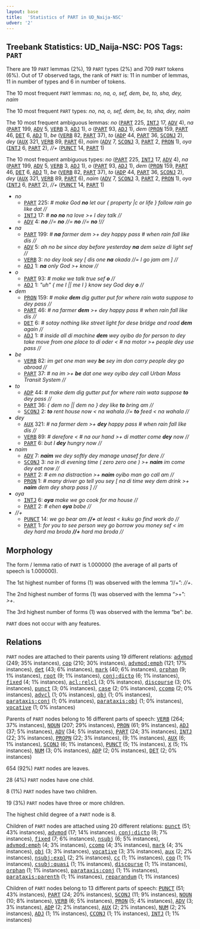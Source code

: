 ```yaml
---
layout: base
title:  'Statistics of PART in UD_Naija-NSC'
udver: '2'
---
```


## Treebank Statistics: UD_Naija-NSC: POS Tags: `PART`

There are 19 `PART` lemmas (2%), 19 `PART` types (2%) and 709 `PART` tokens (6%).
Out of 17 observed tags, the rank of `PART` is: 11 in number of lemmas, 11 in number of types and 6 in number of tokens.

The 10 most frequent `PART` lemmas: <em>no, na, o, sef, dem, be, to, sha, dey, naim</em>

The 10 most frequent `PART` types:  <em>no, na, o, sef, dem, be, to, sha, dey, naim</em>

The 10 most frequent ambiguous lemmas: <em>no</em> (<tt><a href="pcm_nsc-pos-PART.html">PART</a></tt> 225, <tt><a href="pcm_nsc-pos-INTJ.html">INTJ</a></tt> 17, <tt><a href="pcm_nsc-pos-ADV.html">ADV</a></tt> 4), <em>na</em> (<tt><a href="pcm_nsc-pos-PART.html">PART</a></tt> 199, <tt><a href="pcm_nsc-pos-ADV.html">ADV</a></tt> 5, <tt><a href="pcm_nsc-pos-VERB.html">VERB</a></tt> 3, <tt><a href="pcm_nsc-pos-ADJ.html">ADJ</a></tt> 1), <em>o</em> (<tt><a href="pcm_nsc-pos-PART.html">PART</a></tt> 93, <tt><a href="pcm_nsc-pos-ADJ.html">ADJ</a></tt> 1), <em>dem</em> (<tt><a href="pcm_nsc-pos-PRON.html">PRON</a></tt> 159, <tt><a href="pcm_nsc-pos-PART.html">PART</a></tt> 46, <tt><a href="pcm_nsc-pos-DET.html">DET</a></tt> 6, <tt><a href="pcm_nsc-pos-ADJ.html">ADJ</a></tt> 1), <em>be</em> (<tt><a href="pcm_nsc-pos-VERB.html">VERB</a></tt> 82, <tt><a href="pcm_nsc-pos-PART.html">PART</a></tt> 37), <em>to</em> (<tt><a href="pcm_nsc-pos-ADP.html">ADP</a></tt> 44, <tt><a href="pcm_nsc-pos-PART.html">PART</a></tt> 36, <tt><a href="pcm_nsc-pos-SCONJ.html">SCONJ</a></tt> 2), <em>dey</em> (<tt><a href="pcm_nsc-pos-AUX.html">AUX</a></tt> 321, <tt><a href="pcm_nsc-pos-VERB.html">VERB</a></tt> 89, <tt><a href="pcm_nsc-pos-PART.html">PART</a></tt> 6), <em>naim</em> (<tt><a href="pcm_nsc-pos-ADV.html">ADV</a></tt> 7, <tt><a href="pcm_nsc-pos-SCONJ.html">SCONJ</a></tt> 3, <tt><a href="pcm_nsc-pos-PART.html">PART</a></tt> 2, <tt><a href="pcm_nsc-pos-PRON.html">PRON</a></tt> 1), <em>oya</em> (<tt><a href="pcm_nsc-pos-INTJ.html">INTJ</a></tt> 6, <tt><a href="pcm_nsc-pos-PART.html">PART</a></tt> 2), <em>//+</em> (<tt><a href="pcm_nsc-pos-PUNCT.html">PUNCT</a></tt> 14, <tt><a href="pcm_nsc-pos-PART.html">PART</a></tt> 1)

The 10 most frequent ambiguous types:  <em>no</em> (<tt><a href="pcm_nsc-pos-PART.html">PART</a></tt> 225, <tt><a href="pcm_nsc-pos-INTJ.html">INTJ</a></tt> 17, <tt><a href="pcm_nsc-pos-ADV.html">ADV</a></tt> 4), <em>na</em> (<tt><a href="pcm_nsc-pos-PART.html">PART</a></tt> 199, <tt><a href="pcm_nsc-pos-ADV.html">ADV</a></tt> 5, <tt><a href="pcm_nsc-pos-VERB.html">VERB</a></tt> 3, <tt><a href="pcm_nsc-pos-ADJ.html">ADJ</a></tt> 1), <em>o</em> (<tt><a href="pcm_nsc-pos-PART.html">PART</a></tt> 93, <tt><a href="pcm_nsc-pos-ADJ.html">ADJ</a></tt> 1), <em>dem</em> (<tt><a href="pcm_nsc-pos-PRON.html">PRON</a></tt> 159, <tt><a href="pcm_nsc-pos-PART.html">PART</a></tt> 46, <tt><a href="pcm_nsc-pos-DET.html">DET</a></tt> 6, <tt><a href="pcm_nsc-pos-ADJ.html">ADJ</a></tt> 1), <em>be</em> (<tt><a href="pcm_nsc-pos-VERB.html">VERB</a></tt> 82, <tt><a href="pcm_nsc-pos-PART.html">PART</a></tt> 37), <em>to</em> (<tt><a href="pcm_nsc-pos-ADP.html">ADP</a></tt> 44, <tt><a href="pcm_nsc-pos-PART.html">PART</a></tt> 36, <tt><a href="pcm_nsc-pos-SCONJ.html">SCONJ</a></tt> 2), <em>dey</em> (<tt><a href="pcm_nsc-pos-AUX.html">AUX</a></tt> 321, <tt><a href="pcm_nsc-pos-VERB.html">VERB</a></tt> 89, <tt><a href="pcm_nsc-pos-PART.html">PART</a></tt> 6), <em>naim</em> (<tt><a href="pcm_nsc-pos-ADV.html">ADV</a></tt> 7, <tt><a href="pcm_nsc-pos-SCONJ.html">SCONJ</a></tt> 3, <tt><a href="pcm_nsc-pos-PART.html">PART</a></tt> 2, <tt><a href="pcm_nsc-pos-PRON.html">PRON</a></tt> 1), <em>oya</em> (<tt><a href="pcm_nsc-pos-INTJ.html">INTJ</a></tt> 6, <tt><a href="pcm_nsc-pos-PART.html">PART</a></tt> 2), <em>//+</em> (<tt><a href="pcm_nsc-pos-PUNCT.html">PUNCT</a></tt> 14, <tt><a href="pcm_nsc-pos-PART.html">PART</a></tt> 1)


* <em>no</em>
  * <tt><a href="pcm_nsc-pos-PART.html">PART</a></tt> 225: <em># make God <b>no</b> let our { property |c or life } follow rain go like dat //</em>
  * <tt><a href="pcm_nsc-pos-INTJ.html">INTJ</a></tt> 17: <em># <b>no</b> <b>no</b> na love >+ I dey talk //</em>
  * <tt><a href="pcm_nsc-pos-ADV.html">ADV</a></tt> 4: <em><b>no</b> //= <b>no</b> //= <b>no</b> //= <b>no</b> !//</em>
* <em>na</em>
  * <tt><a href="pcm_nsc-pos-PART.html">PART</a></tt> 199: <em># <b>na</b> farmer dem >+ dey happy pass # when rain fall like dis //</em>
  * <tt><a href="pcm_nsc-pos-ADV.html">ADV</a></tt> 5: <em>ah no be since day before yesterday <b>na</b> dem seize di light sef //</em>
  * <tt><a href="pcm_nsc-pos-VERB.html">VERB</a></tt> 3: <em>no dey look sey [ dis one <b>na</b> okada //= I go jam am ] //</em>
  * <tt><a href="pcm_nsc-pos-ADJ.html">ADJ</a></tt> 1: <em><b>na</b> only God >+ know //</em>
* <em>o</em>
  * <tt><a href="pcm_nsc-pos-PART.html">PART</a></tt> 93: <em># make we talk true sef <b>o</b> //</em>
  * <tt><a href="pcm_nsc-pos-ADJ.html">ADJ</a></tt> 1: <em>"uh" { me I || me I } know sey God dey <b>o</b> //</em>
* <em>dem</em>
  * <tt><a href="pcm_nsc-pos-PRON.html">PRON</a></tt> 159: <em># make <b>dem</b> dig gutter put for where rain wata suppose to dey pass //</em>
  * <tt><a href="pcm_nsc-pos-PART.html">PART</a></tt> 46: <em># na farmer <b>dem</b> >+ dey happy pass # when rain fall like dis //</em>
  * <tt><a href="pcm_nsc-pos-DET.html">DET</a></tt> 6: <em># sotay nothing like street light for dese bridge and road <b>dem</b> again //</em>
  * <tt><a href="pcm_nsc-pos-ADJ.html">ADJ</a></tt> 1: <em># inside all di machine <b>dem</b> wey oyibo do for person to dey take move from one place to di oder < # na motor >+ people dey use pass //</em>
* <em>be</em>
  * <tt><a href="pcm_nsc-pos-VERB.html">VERB</a></tt> 82: <em>im get one man wey <b>be</b> sey im don carry people dey go abroad //</em>
  * <tt><a href="pcm_nsc-pos-PART.html">PART</a></tt> 37: <em># na im >+ <b>be</b> dat one wey oyibo dey call Urban Mass Transit System //</em>
* <em>to</em>
  * <tt><a href="pcm_nsc-pos-ADP.html">ADP</a></tt> 44: <em># make dem dig gutter put for where rain wata suppose <b>to</b> dey pass //</em>
  * <tt><a href="pcm_nsc-pos-PART.html">PART</a></tt> 36: <em>{ dem no || dem no } dey like <b>to</b> bring am //</em>
  * <tt><a href="pcm_nsc-pos-SCONJ.html">SCONJ</a></tt> 2: <em><b>to</b> rent house now < na wahala //= <b>to</b> feed < na wahala //</em>
* <em>dey</em>
  * <tt><a href="pcm_nsc-pos-AUX.html">AUX</a></tt> 321: <em># na farmer dem >+ <b>dey</b> happy pass # when rain fall like dis //</em>
  * <tt><a href="pcm_nsc-pos-VERB.html">VERB</a></tt> 89: <em># derefore < # na our hand >+ di matter come <b>dey</b> now //</em>
  * <tt><a href="pcm_nsc-pos-PART.html">PART</a></tt> 6: <em>but I <b>dey</b> hungry now //</em>
* <em>naim</em>
  * <tt><a href="pcm_nsc-pos-ADV.html">ADV</a></tt> 7: <em><b>naim</b> we dey softly dey manage unasef for dere //</em>
  * <tt><a href="pcm_nsc-pos-SCONJ.html">SCONJ</a></tt> 3: <em>na in di evening time ( zero zero one ) >+ <b>naim</b> im come dey eat now //</em>
  * <tt><a href="pcm_nsc-pos-PART.html">PART</a></tt> 2: <em># em na distraction >+ <b>naim</b> oyibo man go call am //</em>
  * <tt><a href="pcm_nsc-pos-PRON.html">PRON</a></tt> 1: <em># many driver go tell you sey [ na di time wey dem drink >+ <b>naim</b> dem dey sharp pass ] //</em>
* <em>oya</em>
  * <tt><a href="pcm_nsc-pos-INTJ.html">INTJ</a></tt> 6: <em><b>oya</b> make we go cook for ma house //</em>
  * <tt><a href="pcm_nsc-pos-PART.html">PART</a></tt> 2: <em># ehen <b>oya</b> babe //</em>
* <em>//+</em>
  * <tt><a href="pcm_nsc-pos-PUNCT.html">PUNCT</a></tt> 14: <em>we go bear am <b>//+</b> at least < kuku go find work do //</em>
  * <tt><a href="pcm_nsc-pos-PART.html">PART</a></tt> 1: <em>for you to see person wey go borrow you money sef < im dey hard ma broda <b>//+</b> hard ma broda //</em>

## Morphology

The form / lemma ratio of `PART` is 1.000000 (the average of all parts of speech is 1.000000).

The 1st highest number of forms (1) was observed with the lemma “//+”: <em>//+</em>.

The 2nd highest number of forms (1) was observed with the lemma “>+”: <em>>+</em>.

The 3rd highest number of forms (1) was observed with the lemma “be”: <em>be</em>.

`PART` does not occur with any features.


## Relations

`PART` nodes are attached to their parents using 19 different relations: <tt><a href="pcm_nsc-dep-advmod.html">advmod</a></tt> (249; 35% instances), <tt><a href="pcm_nsc-dep-cop.html">cop</a></tt> (210; 30% instances), <tt><a href="pcm_nsc-dep-advmod-emph.html">advmod:emph</a></tt> (121; 17% instances), <tt><a href="pcm_nsc-dep-det.html">det</a></tt> (43; 6% instances), <tt><a href="pcm_nsc-dep-mark.html">mark</a></tt> (40; 6% instances), <tt><a href="pcm_nsc-dep-orphan.html">orphan</a></tt> (9; 1% instances), <tt><a href="pcm_nsc-dep-root.html">root</a></tt> (9; 1% instances), <tt><a href="pcm_nsc-dep-conj-dicto.html">conj:dicto</a></tt> (6; 1% instances), <tt><a href="pcm_nsc-dep-fixed.html">fixed</a></tt> (4; 1% instances), <tt><a href="pcm_nsc-dep-acl-relcl.html">acl:relcl</a></tt> (3; 0% instances), <tt><a href="pcm_nsc-dep-discourse.html">discourse</a></tt> (3; 0% instances), <tt><a href="pcm_nsc-dep-punct.html">punct</a></tt> (3; 0% instances), <tt><a href="pcm_nsc-dep-case.html">case</a></tt> (2; 0% instances), <tt><a href="pcm_nsc-dep-ccomp.html">ccomp</a></tt> (2; 0% instances), <tt><a href="pcm_nsc-dep-advcl.html">advcl</a></tt> (1; 0% instances), <tt><a href="pcm_nsc-dep-obj.html">obj</a></tt> (1; 0% instances), <tt><a href="pcm_nsc-dep-parataxis-conj.html">parataxis:conj</a></tt> (1; 0% instances), <tt><a href="pcm_nsc-dep-parataxis-obj.html">parataxis:obj</a></tt> (1; 0% instances), <tt><a href="pcm_nsc-dep-vocative.html">vocative</a></tt> (1; 0% instances)

Parents of `PART` nodes belong to 16 different parts of speech: <tt><a href="pcm_nsc-pos-VERB.html">VERB</a></tt> (264; 37% instances), <tt><a href="pcm_nsc-pos-NOUN.html">NOUN</a></tt> (207; 29% instances), <tt><a href="pcm_nsc-pos-PRON.html">PRON</a></tt> (61; 9% instances), <tt><a href="pcm_nsc-pos-ADJ.html">ADJ</a></tt> (37; 5% instances), <tt><a href="pcm_nsc-pos-ADV.html">ADV</a></tt> (34; 5% instances), <tt><a href="pcm_nsc-pos-PART.html">PART</a></tt> (24; 3% instances), <tt><a href="pcm_nsc-pos-INTJ.html">INTJ</a></tt> (22; 3% instances), <tt><a href="pcm_nsc-pos-PROPN.html">PROPN</a></tt> (22; 3% instances),  (9; 1% instances), <tt><a href="pcm_nsc-pos-AUX.html">AUX</a></tt> (6; 1% instances), <tt><a href="pcm_nsc-pos-SCONJ.html">SCONJ</a></tt> (6; 1% instances), <tt><a href="pcm_nsc-pos-PUNCT.html">PUNCT</a></tt> (5; 1% instances), <tt><a href="pcm_nsc-pos-X.html">X</a></tt> (5; 1% instances), <tt><a href="pcm_nsc-pos-NUM.html">NUM</a></tt> (3; 0% instances), <tt><a href="pcm_nsc-pos-ADP.html">ADP</a></tt> (2; 0% instances), <tt><a href="pcm_nsc-pos-DET.html">DET</a></tt> (2; 0% instances)

654 (92%) `PART` nodes are leaves.

28 (4%) `PART` nodes have one child.

8 (1%) `PART` nodes have two children.

19 (3%) `PART` nodes have three or more children.

The highest child degree of a `PART` node is 8.

Children of `PART` nodes are attached using 20 different relations: <tt><a href="pcm_nsc-dep-punct.html">punct</a></tt> (51; 43% instances), <tt><a href="pcm_nsc-dep-advmod.html">advmod</a></tt> (17; 14% instances), <tt><a href="pcm_nsc-dep-conj-dicto.html">conj:dicto</a></tt> (8; 7% instances), <tt><a href="pcm_nsc-dep-fixed.html">fixed</a></tt> (7; 6% instances), <tt><a href="pcm_nsc-dep-nsubj.html">nsubj</a></tt> (6; 5% instances), <tt><a href="pcm_nsc-dep-advmod-emph.html">advmod:emph</a></tt> (4; 3% instances), <tt><a href="pcm_nsc-dep-ccomp.html">ccomp</a></tt> (4; 3% instances), <tt><a href="pcm_nsc-dep-mark.html">mark</a></tt> (4; 3% instances), <tt><a href="pcm_nsc-dep-obj.html">obj</a></tt> (3; 3% instances), <tt><a href="pcm_nsc-dep-vocative.html">vocative</a></tt> (3; 3% instances), <tt><a href="pcm_nsc-dep-aux.html">aux</a></tt> (2; 2% instances), <tt><a href="pcm_nsc-dep-nsubj-expl.html">nsubj:expl</a></tt> (2; 2% instances), <tt><a href="pcm_nsc-dep-cc.html">cc</a></tt> (1; 1% instances), <tt><a href="pcm_nsc-dep-cop.html">cop</a></tt> (1; 1% instances), <tt><a href="pcm_nsc-dep-csubj-quasi.html">csubj:quasi</a></tt> (1; 1% instances), <tt><a href="pcm_nsc-dep-discourse.html">discourse</a></tt> (1; 1% instances), <tt><a href="pcm_nsc-dep-orphan.html">orphan</a></tt> (1; 1% instances), <tt><a href="pcm_nsc-dep-parataxis-conj.html">parataxis:conj</a></tt> (1; 1% instances), <tt><a href="pcm_nsc-dep-parataxis-parenth.html">parataxis:parenth</a></tt> (1; 1% instances), <tt><a href="pcm_nsc-dep-reparandum.html">reparandum</a></tt> (1; 1% instances)

Children of `PART` nodes belong to 13 different parts of speech: <tt><a href="pcm_nsc-pos-PUNCT.html">PUNCT</a></tt> (51; 43% instances), <tt><a href="pcm_nsc-pos-PART.html">PART</a></tt> (24; 20% instances), <tt><a href="pcm_nsc-pos-SCONJ.html">SCONJ</a></tt> (11; 9% instances), <tt><a href="pcm_nsc-pos-NOUN.html">NOUN</a></tt> (10; 8% instances), <tt><a href="pcm_nsc-pos-VERB.html">VERB</a></tt> (6; 5% instances), <tt><a href="pcm_nsc-pos-PRON.html">PRON</a></tt> (5; 4% instances), <tt><a href="pcm_nsc-pos-ADV.html">ADV</a></tt> (3; 3% instances), <tt><a href="pcm_nsc-pos-ADP.html">ADP</a></tt> (2; 2% instances), <tt><a href="pcm_nsc-pos-AUX.html">AUX</a></tt> (2; 2% instances), <tt><a href="pcm_nsc-pos-NUM.html">NUM</a></tt> (2; 2% instances), <tt><a href="pcm_nsc-pos-ADJ.html">ADJ</a></tt> (1; 1% instances), <tt><a href="pcm_nsc-pos-CCONJ.html">CCONJ</a></tt> (1; 1% instances), <tt><a href="pcm_nsc-pos-INTJ.html">INTJ</a></tt> (1; 1% instances)

